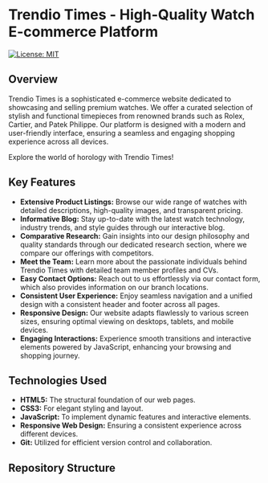 # Trendio Times - High-Quality Watch E-commerce Platform

[![License: MIT](https://img.shields.io/badge/License-MIT-yellow.svg)](https://opensource.org/licenses/MIT)

## Overview

Trendio Times is a sophisticated e-commerce website dedicated to showcasing and selling premium watches. We offer a curated selection of stylish and functional timepieces from renowned brands such as Rolex, Cartier, and Patek Philippe. Our platform is designed with a modern and user-friendly interface, ensuring a seamless and engaging shopping experience across all devices.

Explore the world of horology with Trendio Times!

## Key Features

* **Extensive Product Listings:** Browse our wide range of watches with detailed descriptions, high-quality images, and transparent pricing.
* **Informative Blog:** Stay up-to-date with the latest watch technology, industry trends, and style guides through our interactive blog.
* **Comparative Research:** Gain insights into our design philosophy and quality standards through our dedicated research section, where we compare our offerings with competitors.
* **Meet the Team:** Learn more about the passionate individuals behind Trendio Times with detailed team member profiles and CVs.
* **Easy Contact Options:** Reach out to us effortlessly via our contact form, which also provides information on our branch locations.
* **Consistent User Experience:** Enjoy seamless navigation and a unified design with a consistent header and footer across all pages.
* **Responsive Design:** Our website adapts flawlessly to various screen sizes, ensuring optimal viewing on desktops, tablets, and mobile devices.
* **Engaging Interactions:** Experience smooth transitions and interactive elements powered by JavaScript, enhancing your browsing and shopping journey.

## Technologies Used

* **HTML5:** The structural foundation of our web pages.
* **CSS3:** For elegant styling and layout.
* **JavaScript:** To implement dynamic features and interactive elements.
* **Responsive Web Design:** Ensuring a consistent experience across different devices.
* **Git:** Utilized for efficient version control and collaboration.

## Repository Structure
